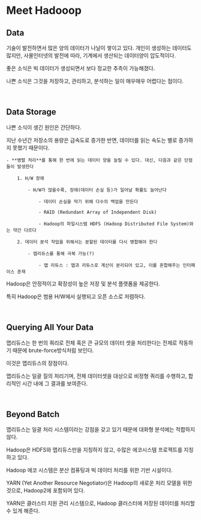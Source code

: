 # Meet Hadooop

## Data

기술이 발전하면서 많은 양의 데이터가 나날이 쌓이고 있다. 개인이 생성하는 데이터도 많지만, 사물인터넷의 발전에 따라, 기계에서 생산되는 데이터양이 압도적이다.

좋은 소식은 빅 데이터가 생성되면서 보다 정교한 추측이 가능해졌다.

나쁜 소식은 그것을 저장하고, 관리하고, 분석하는 일이 매우매우 어렵다는 점이다.

<br>

## Data Storage

나쁜 소식이 생긴 원인은 간단하다.

지난 수년간 저장소의 용량은 급속도로 증가한 반면, 데이터를 읽는 속도는 별로 증가하지 못했기 때문이다.

    - **병렬 처리**를 통해 한 번에 읽는 데이터 양을 늘릴 수 있다. 대신, 다음과 같은 단점들이 발생한다

        1. H/W 장애

            - H/W가 많을수록, 장애(데이터 손실 등)가 일어날 확률도 늘어난다

                - 데이터 손실을 막기 위해 다수의 백업을 만든다

                - RAID (Redundant Array of Independent Disk)

                - Hadoop의 파일시스템 HDFS (Hadoop Distributed File System)와는 약간 다르다

        2. 데이터 분석 작업을 위해서는 분할된 데이터를 다시 병합해야 한다

            - 맵리듀스를 통해 극복 가능(?)

                - 맵 리듀스 : 맵과 리듀스로 계산이 분리되어 있고, 이를 혼합해주는 인터페이스 존재


Hadoop은 안정적이고 확장성이 높은 저장 및 분석 플랫폼을 제공한다.

특히 Hadoop은 범용 H/W에서 실행되고 오픈 소스로 저렴하다.

<br>

## Querying All Your Data

맵리듀스는 한 번의 쿼리로 전체 혹은 큰 규모의 데이터 셋을 처리한다는 전제로 작동하기 때문에 brute-force방식처럼 보인다.

이것은 맵리듀스의 장점이다.

맵리듀스는 일괄 질의 처리기며, 전체 데이터셋을 대상으로 비정형 쿼리를 수행하고, 합리적인 시간 내에 그 결과를 보여준다.

<br>

## Beyond Batch

맵리듀스는 일괄 처리 시스템이라는 강점을 갖고 있기 때문에 대화형 분석에는 적합하지 않다.

Hadoop은 HDFS와 맵리듀스만을 지칭하지 않고, 수많은 에코시스템 프로젝트를 지칭하고 있다.

Hadoop 에코 시스템은 분산 컴퓨팅과 빅 데이터 처리를 위한 기반 시설이다.

YARN (Yet Another Resource Negotiator)은 Hadoop의 새로운 처리 모델을 위한 것으로, Hadoop2에 포함되어 있다.

YARN은 클러스터 지원 관리 시스템으로, Hadoop 클러스터에 저장된 데이터를 처리할 수 있게 해준다.